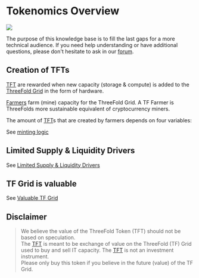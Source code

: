 # Tokenomics Overview

![](threefold__inclusive.png  )

The purpose of this knowledge base is to fill the last gaps for a more technical audience. If you need help understanding or have additional questions, please don't hesitate to ask in our [forum](https://forum.threefold.io).

## Creation of TFTs

[TFT](threefold__threefold_token) are rewarded when new capacity (storage & compute) is added to the [ThreeFold Grid](threefold__threefold_grid) in the form of hardware. 

[Farmers](threefold__become_a_farmer.md) farm (mine) capacity for the ThreeFold Grid. A TF Farmer is ThreeFolds more sustainable equivalent of cryptocurrency miners.

The amount of [TFT](threefold__threefold_token)s that are created by farmers depends on four variables:

See [minting logic](threefold__minting_logic.md)

## Limited Supply & Liquidity Drivers

See [Limited Supply & Liquidity Drivers](threefold__token_liquidity.md)

## TF Grid is valuable

See [Valuable TF Grid](threefold__tf_grid_valuation.md)

## Disclaimer

> We believe the value of the ThreeFold Token (TFT) should not be based on speculation. <BR>
> The [TFT](threefold__threefold_token) is meant to be exchange of value on the ThreeFold (TF) Grid <BR>
> used to buy and sell IT capacity. The [TFT](threefold__threefold_token) is not an investment instrument. <BR>
> Please only buy this token if you believe in the future (value) of the TF Grid.